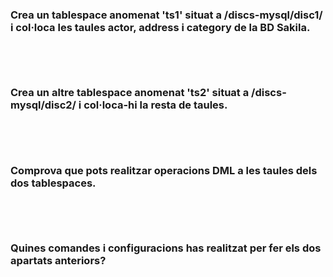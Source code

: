### Crea un tablespace anomenat 'ts1' situat a /discs-mysql/disc1/ i col·loca les taules actor, address i category de la BD Sakila.

```

```
<p align="center">
 <img src="">
</p>
<br/>

### Crea un altre tablespace anomenat 'ts2' situat a /discs-mysql/disc2/ i col·loca-hi la resta de taules.

```

```
<p align="center">
 <img src="">
</p>
<br/>

### Comprova que pots realitzar operacions DML a les taules dels dos tablespaces.

```

```
<p align="center">
 <img src="">
</p>
<br/>

### Quines comandes i configuracions has realitzat per fer els dos apartats anteriors?

```

```
<p align="center">
 <img src="">
</p>
<br/>


